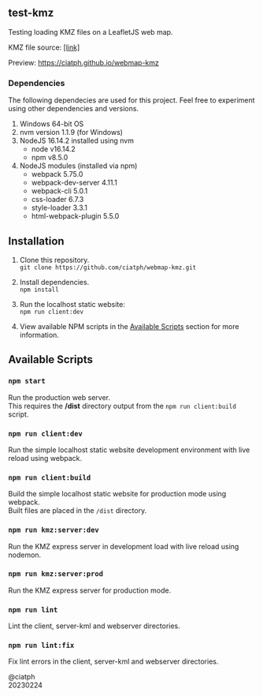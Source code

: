 ## test-kmz

Testing loading KMZ files on a LeafletJS web map.

KMZ file source: [[link]](https://www.datapages.com/gis-map-publishing-program/gis-open-files/global-framework/global-heat-flow-database/kmz-files-list)

Preview: https://ciatph.github.io/webmap-kmz

### Dependencies

The following dependecies are used for this project. Feel free to experiment using other dependencies and versions.

1. Windows 64-bit OS
2. nvm version 1.1.9 (for Windows)
3. NodeJS 16.14.2 installed using nvm
   - node v16.14.2
   - npm v8.5.0
4. NodeJS modules (installed via npm)
   - webpack 5.75.0
   - webpack-dev-server 4.11.1
   - webpack-cli 5.0.1
   - css-loader 6.7.3
   - style-loader 3.3.1
   - html-webpack-plugin 5.5.0

## Installation

1. Clone this repository.<br>
`git clone https://github.com/ciatph/webmap-kmz.git`

2. Install dependencies.<br>
`npm install`

1. Run the localhost static website:<br>
`npm run client:dev`

1. View available NPM scripts in the [Available Scripts](#available-scripts) section for more information.

## Available Scripts

### `npm start`

Run the production web server.<br>
This requires the **/dist** directory output from the `npm run client:build` script.

### `npm run client:dev`

Run the simple localhost static website development environment with live reload using webpack.

### `npm run client:build`

Build the simple localhost static website for production mode using webpack.<br>
Built files are placed in the `/dist` directory.

### `npm run kmz:server:dev`

Run the KMZ express server in development load with live reload using nodemon.

### `npm run kmz:server:prod`

Run the KMZ express server for production mode.

### `npm run lint`

Lint the client, server-kml and webserver directories.

### `npm run lint:fix`

Fix lint errors in the client, server-kml and webserver directories.

@ciatph<br>
20230224
